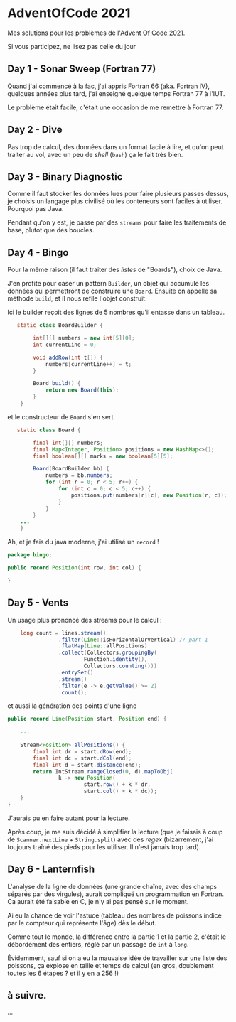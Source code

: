 # AdventOfCode 2021

Mes solutions pour les problèmes de l'[Advent Of Code 2021](https://adventofcode.com/).

Si vous participez, ne lisez pas celle du jour

## Day 1 - Sonar Sweep (Fortran 77)

Quand j'ai commencé à la fac, j'ai appris Fortran 66 (aka. Fortran
IV), quelques années plus tard, j'ai enseigné quelque temps Fortran 77
à l'IUT.

Le problème était facile, c'était une occasion de me remettre à
Fortran 77.


## Day 2 - Dive

Pas trop de calcul, des données dans un format facile à lire, et qu'on
peut traiter au vol, avec un peu de *shell* (`bash`) ça le fait très bien.

## Day 3 - Binary Diagnostic

Comme il faut stocker les données lues pour faire plusieurs passes
dessus, je choisis un langage plus civilisé où les conteneurs sont
faciles à utiliser.  Pourquoi pas Java.

Pendant qu'on y est, je passe par des `streams` pour faire les traitements
de base, plutot que des boucles.

## Day 4 - Bingo

Pour la même raison (il faut traiter des *listes* de "Boards"), choix
de Java.

J'en profite pour caser un pattern `Builder`, un objet qui accumule
les données qui permettront de construire une `Board`. Ensuite on 
appelle sa méthode `build`, et il nous refile l'objet construit.

Ici le builder reçoit des lignes de 5 nombres qu'il entasse dans un tableau.

~~~java
   static class BoardBuilder {

        int[][] numbers = new int[5][0];
        int currentLine = 0;

        void addRow(int t[]) {
            numbers[currentLine++] = t;
        }

        Board build() {
            return new Board(this);
        }
    }
~~~

et le constructeur de `Board` s'en sert

~~~java
   static class Board {

        final int[][] numbers;
        final Map<Integer, Position> positions = new HashMap<>();
        final boolean[][] marks = new boolean[5][5];

        Board(BoardBuilder bb) {
            numbers = bb.numbers;
            for (int r = 0; r < 5; r++) {
                for (int c = 0; c < 5; c++) {
                    positions.put(numbers[r][c], new Position(r, c));
                }
            }
        }
    ...
	}
~~~

Ah, et je fais du java moderne, j'ai utilisé un `record` !

~~~java
package bingo;

public record Position(int row, int col) {

}
~~~

## Day 5 - Vents

Un usage plus prononcé des streams pour le calcul :

~~~java
    long count = lines.stream()
                .filter(Line::isHorizontalOrVertical) // part 1
                .flatMap(Line::allPositions)
                .collect(Collectors.groupingBy(
                        Function.identity(),
                        Collectors.counting()))
                .entrySet()
                .stream()
                .filter(e -> e.getValue() >= 2)
                .count();
~~~

et aussi la génération des points d'une ligne

~~~java
public record Line(Position start, Position end) {

    ...
	
    Stream<Position> allPositions() {
        final int dr = start.dRow(end);
        final int dc = start.dCol(end);
        final int d = start.distance(end);
        return IntStream.rangeClosed(0, d).mapToObj(
                k -> new Position(
				        start.row() + k * dr,
                        start.col() + k * dc));
    }
}
~~~


J'aurais pu en faire autant pour la lecture.

Après coup, je me suis décidé à simplifier la lecture (que je faisais
à coup de `Scanner.nextLine` + `String.split`) avec des *regex* (bizarrement, 
j'ai toujours traîné des pieds pour les utiliser. Il n'est jamais trop tard).


## Day 6 - Lanternfish

L'analyse de la ligne de données (une grande chaîne, avec des champs
séparés par des virgules), aurait compliqué un programmation en Fortran.
Ca aurait été faisable en C, je n'y ai pas pensé sur le moment.

Ai eu la chance de voir l'astuce (tableau des nombres de poissons
indicé par le compteur qui représente l'âge) dès le début.

Comme tout le monde, la différence entre la partie 1 et la partie 2,
c'était le débordement des entiers, réglé par un passage de `int` à `long`.

Évidemment, sauf si on a eu la mauvaise idée de travailler sur une
liste des poissons, ça explose en taille et temps de calcul (en gros,
doublement toutes les 6 étapes ? et il y en a 256 !)

##	à suivre.

...
